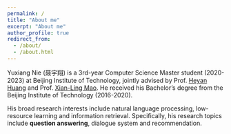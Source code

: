 ```yaml
---
permalink: /
title: "About me"
excerpt: "About me"
author_profile: true
redirect_from: 
  - /about/
  - /about.html
---
```


Yuxiang Nie (聂宇翔) is a 3rd-year Computer Science Master student (2020-2023) at Beijing Institute of Technology, jointly advised by Prof. [Heyan Huang](https://cs.bit.edu.cn/szdw/jsml/js/hhy/index.htm) and Prof. [Xian-Ling Mao](https://cs.bit.edu.cn/szdw/jsml/js/mxl/index.htm). He received his Bachelor’s degree from the Beijing Institute of Technology (2016-2020).

His broad research interests include natural language processing, low-resource learning and information retrieval. Specifically, his research topics include **question answering**, dialogue system and recommendation.
